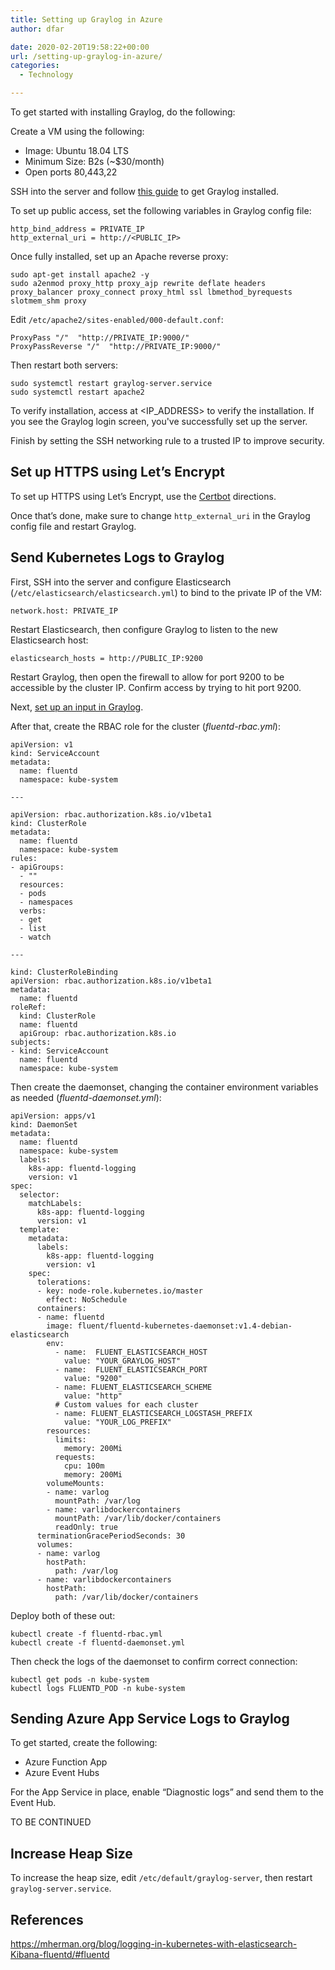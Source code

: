 ```yaml
---
title: Setting up Graylog in Azure
author: dfar

date: 2020-02-20T19:58:22+00:00
url: /setting-up-graylog-in-azure/
categories:
  - Technology

---
```

To get started with installing Graylog, do the following:

Create a VM using the following:

  * Image: Ubuntu 18.04 LTS
  * Minimum Size: B2s (~$30/month)
  * Open ports 80,443,22

SSH into the server and follow [this guide](https://docs.graylog.org/en/3.1/pages/installation/os/ubuntu.html) to get Graylog installed.

To set up public access, set the following variables in Graylog config file:
```
http_bind_address = PRIVATE_IP
http_external_uri = http://<PUBLIC_IP>
```

Once fully installed, set up an Apache reverse proxy:

```
sudo apt-get install apache2 -y
sudo a2enmod proxy_http proxy_ajp rewrite deflate headers proxy_balancer proxy_connect proxy_html ssl lbmethod_byrequests slotmem_shm proxy
```

Edit `/etc/apache2/sites-enabled/000-default.conf`:

```
ProxyPass "/"  "http://PRIVATE_IP:9000/"
ProxyPassReverse "/"  "http://PRIVATE_IP:9000/"
```

Then restart both servers:

```
sudo systemctl restart graylog-server.service
sudo systemctl restart apache2
```

To verify installation, access at <IP_ADDRESS> to verify the installation. If you see the Graylog login screen, you've successfully set up the server.

Finish by setting the SSH networking rule to a trusted IP to improve security.

## Set up HTTPS using Let&#8217;s Encrypt

To set up HTTPS using Let&#8217;s Encrypt, use the [Certbot](https://certbot.eff.org/lets-encrypt/ubuntubionic-apache) directions.

Once that&#8217;s done, make sure to change `http_external_uri` in the Graylog config file and restart Graylog.

## Send Kubernetes Logs to Graylog

First, SSH into the server and configure Elasticsearch (`/etc/elasticsearch/elasticsearch.yml`) to bind to the private IP of the VM:

```network.host: PRIVATE_IP```

Restart Elasticsearch, then configure Graylog to listen to the new Elasticsearch host:

`elasticsearch_hosts = http://PUBLIC_IP:9200`

Restart Graylog, then open the firewall to allow for port 9200 to be accessible by the cluster IP. Confirm access by trying to hit port 9200.

Next, <a rel="noreferrer noopener" aria-label="set up an input in Graylog (opens in a new tab)" href="https://docs.fluentd.org/how-to-guides/graylog2#prepare-graylog-for-fluentd" target="_blank">set up an input in Graylog</a>.

After that, create the RBAC role for the cluster (_fluentd-rbac.yml_):

<pre class="wp-block-code"><code>apiVersion: v1
kind: ServiceAccount
metadata:
  name: fluentd
  namespace: kube-system

---

apiVersion: rbac.authorization.k8s.io/v1beta1
kind: ClusterRole
metadata:
  name: fluentd
  namespace: kube-system
rules:
- apiGroups:
  - ""
  resources:
  - pods
  - namespaces
  verbs:
  - get
  - list
  - watch

---

kind: ClusterRoleBinding
apiVersion: rbac.authorization.k8s.io/v1beta1
metadata:
  name: fluentd
roleRef:
  kind: ClusterRole
  name: fluentd
  apiGroup: rbac.authorization.k8s.io
subjects:
- kind: ServiceAccount
  name: fluentd
  namespace: kube-system
</code></pre>

Then create the daemonset, changing the container environment variables as needed (_fluentd-daemonset.yml_):

<pre class="wp-block-code"><code>apiVersion: apps/v1
kind: DaemonSet
metadata:
  name: fluentd
  namespace: kube-system
  labels:
    k8s-app: fluentd-logging
    version: v1
spec:
  selector:
    matchLabels:
      k8s-app: fluentd-logging
      version: v1
  template:
    metadata:
      labels:
        k8s-app: fluentd-logging
        version: v1
    spec:
      tolerations:
      - key: node-role.kubernetes.io/master
        effect: NoSchedule
      containers:
      - name: fluentd
        image: fluent/fluentd-kubernetes-daemonset:v1.4-debian-elasticsearch
        env:
          - name:  FLUENT_ELASTICSEARCH_HOST
            value: "YOUR_GRAYLOG_HOST"
          - name:  FLUENT_ELASTICSEARCH_PORT
            value: "9200"
          - name: FLUENT_ELASTICSEARCH_SCHEME
            value: "http"
          # Custom values for each cluster
          - name: FLUENT_ELASTICSEARCH_LOGSTASH_PREFIX
            value: "YOUR_LOG_PREFIX"
        resources:
          limits:
            memory: 200Mi
          requests:
            cpu: 100m
            memory: 200Mi
        volumeMounts:
        - name: varlog
          mountPath: /var/log
        - name: varlibdockercontainers
          mountPath: /var/lib/docker/containers
          readOnly: true
      terminationGracePeriodSeconds: 30
      volumes:
      - name: varlog
        hostPath:
          path: /var/log
      - name: varlibdockercontainers
        hostPath:
          path: /var/lib/docker/containers</code></pre>

Deploy both of these out:

<pre class="wp-block-code"><code>kubectl create -f fluentd-rbac.yml
kubectl create -f fluentd-daemonset.yml</code></pre>

Then check the logs of the daemonset to confirm correct connection:

<pre class="wp-block-code"><code>kubectl get pods -n kube-system
kubectl logs FLUENTD_POD -n kube-system</code></pre>

## Sending Azure App Service Logs to Graylog

To get started, create the following:

  * Azure Function App
  * Azure Event Hubs

For the App Service in place, enable &#8220;Diagnostic logs&#8221; and send them to the Event Hub.

TO BE CONTINUED

## Increase Heap Size

To increase the heap size, edit `/etc/default/graylog-server`, then restart `graylog-server.service`.

## References

<https://mherman.org/blog/logging-in-kubernetes-with-elasticsearch-Kibana-fluentd/#fluentd>
